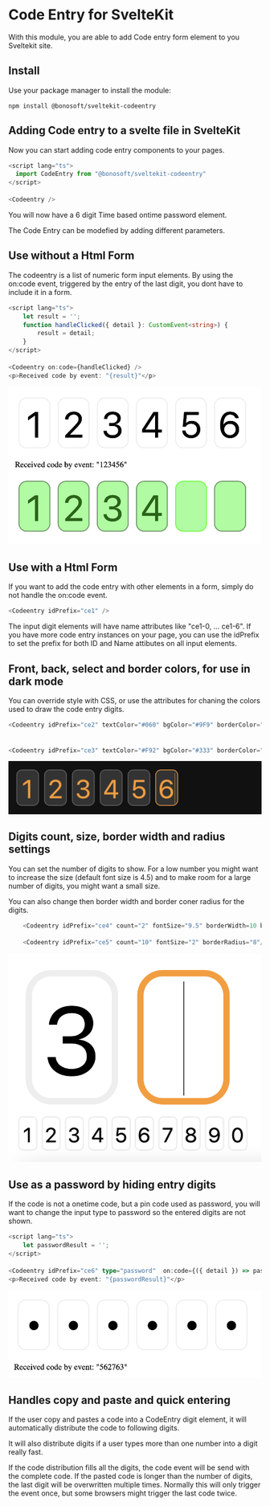 # Code Entry for SvelteKit
With this module, you are able to add Code entry form element to you Sveltekit site. 

## Install
Use your package manager to install the module:
```shell
npm install @bonosoft/sveltekit-codeentry
```

## Adding Code entry to a svelte file in SvelteKit
Now you can start adding code entry components to your pages.
```ts
<script lang="ts">
  import CodeEntry from "@bonosoft/sveltekit-codeentry"
</script>

<Codeentry />
```
You will now have a 6 digit Time based ontime password element.

The Code Entry can be modefied by adding different parameters.

## Use without a Html Form
The codeentry is a list of numeric form input elements. By using the on:code event, triggered by the entry of the last digit, you dont have to include it in a form.
```ts
<script lang="ts">
    let result = '';
    function handleClicked({ detail }: CustomEvent<string>) {
        result = detail;
    }
</script>

<Codeentry on:code={handleClicked} />
<p>Received code by event: "{result}"</p>
```
![Code Entry](https://github.com/bonosoft/sveltekit-codeentry/blob/3abaecfc3c288c761021e4923987a8574ba1f608/readme/codeentry1.png?raw=true)


## Use with a Html Form
If you want to add the code entry with other elements in a form, simply do not handle the on:code event. 
```ts
<Codeentry idPrefix="ce1" />
```
The input digit elements will have name attributes like "ce1-0, ... ce1-6". If you have more code entry instances on your page, you can use the idPrefix to set the prefix for both ID and Name attibutes on all input elements.

## Front, back, select and border colors, for use in dark mode
You can override style with CSS, or use the attributes for chaning the colors used to draw the code entry digits.

```ts
<Codeentry idPrefix="ce2" textColor="#060" bgColor="#9F9" borderColor="#696" borderSelectColor="#0F0"/>


<Codeentry idPrefix="ce3" textColor="#F92" bgColor="#333" borderColor="#666"/>
```
![Code Entry](https://github.com/bonosoft/sveltekit-codeentry/blob/3abaecfc3c288c761021e4923987a8574ba1f608/readme/codeentry2.png?raw=true)

## Digits count, size, border width and radius settings
You can set the number of digits to show. For a low number you might want to increase the size (default font size is 4.5) and to make room for a large number of digits, you might want a small size.

You can also change then border width and border coner radius for the digits.

```ts
    <Codeentry idPrefix="ce4" count="2" fontSize="9.5" borderWidth=10 borderRadius=40 />

    <Codeentry idPrefix="ce5" count="10" fontSize="2" borderRadius="8"/>
```

![Code Entry](https://github.com/bonosoft/sveltekit-codeentry/blob/3abaecfc3c288c761021e4923987a8574ba1f608/readme/codeentry3.png?raw=true)


## Use as a password by hiding entry digits 
If the code is not a onetime code, but a pin code used as password, you will want to change the input type to password so the entered digits are not shown.
```ts
<script lang="ts">
    let passwordResult = '';
</script>

<Codeentry idPrefix="ce6" type="password"  on:code={({ detail }) => passwordResult=detail} />
<p>Received code by event: "{passwordResult}"</p>
```
![Code Entry](https://github.com/bonosoft/sveltekit-codeentry/blob/1dc48d559d2e68dcf8e9ccf648900a32ed069b03/readme/codeentry4.png?raw=true)

## Handles copy and paste and quick entering
If the user copy and pastes a code into a CodeEntry digit element, it will automatically distribute the code to following digits.

It will also distribute digits if a user types more than one number into a digit really fast.

If the code distribution fills all the digits, the code event will be send with the complete code. If the pasted code is longer than the number of digits, the last digit will be overwritten multiple times. Normally this will only trigger the event once, but some browsers might trigger the last code twice.